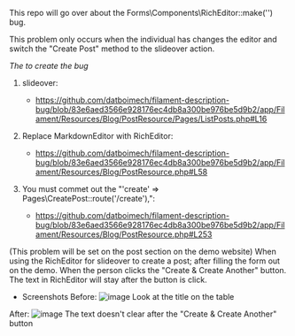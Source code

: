 This repo will go over about the Forms\Components\RichEditor::make('') bug.

This problem only occurs when the individual has changes the editor and switch the "Create Post" method to the slideover action.  

*The to create the bug*

1. slideover:
    - https://github.com/datboimech/filament-description-bug/blob/83e6aed3566e928176ec4db8a300be976be5d9b2/app/Filament/Resources/Blog/PostResource/Pages/ListPosts.php#L16

2. Replace MarkdownEditor with RichEditor:
    - https://github.com/datboimech/filament-description-bug/blob/83e6aed3566e928176ec4db8a300be976be5d9b2/app/Filament/Resources/Blog/PostResource.php#L58

3. You must commet out the "'create' => Pages\CreatePost::route('/create'),":
    - https://github.com/datboimech/filament-description-bug/blob/83e6aed3566e928176ec4db8a300be976be5d9b2/app/Filament/Resources/Blog/PostResource.php#L253

(This problem will be set on the post section on the demo website) 
When using the RichEditor for slideover to create a post; after filling the form out on the demo. When the person clicks the "Create & Create Another" button. The text in RichEditor will stay after the button is click.

+ Screenshots
Before:
![image](https://github.com/datboimech/filament-description-bug/assets/47047103/c0fc683b-fe13-4455-a4e8-5f9b88ee0a49)
Look at the title on the table

After:
![image](https://github.com/datboimech/filament-description-bug/assets/47047103/c7579785-e834-450f-8915-3b8d87ec8271)
The text doesn't clear after the "Create & Create Another" button
